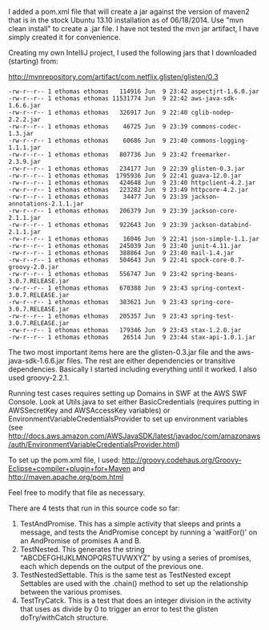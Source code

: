 I added a pom.xml file that will create a jar against the version of maven2 that is in the stock Ubuntu 13.10 installation as of 06/18/2014.
Use "mvn clean install" to create a .jar file.  I have not tested the mvn jar artifact, I have simply created it for convenience.

Creating my own IntelliJ project, I used the following jars that I downloaded (starting) from:

http://mvnrepository.com/artifact/com.netflix.glisten/glisten/0.3
````
-rw-r--r-- 1 ethomas ethomas   114916 Jun  9 23:42 aspectjrt-1.6.0.jar
-rw-r--r-- 1 ethomas ethomas 11531774 Jun  9 22:42 aws-java-sdk-1.6.6.jar
-rw-r--r-- 1 ethomas ethomas   326917 Jun  9 22:40 cglib-nodep-2.2.2.jar
-rw-r--r-- 1 ethomas ethomas    46725 Jun  9 23:39 commons-codec-1.3.jar
-rw-r--r-- 1 ethomas ethomas    60686 Jun  9 23:40 commons-logging-1.1.1.jar
-rw-r--r-- 1 ethomas ethomas   807736 Jun  9 23:42 freemarker-2.3.9.jar
-rw-r--r-- 1 ethomas ethomas   234177 Jun  9 22:39 glisten-0.3.jar
-rw-r--r-- 1 ethomas ethomas  1795936 Jun  9 22:41 guava-12.0.jar
-rw-r--r-- 1 ethomas ethomas   424648 Jun  9 23:40 httpclient-4.2.jar
-rw-r--r-- 1 ethomas ethomas   223282 Jun  9 23:49 httpcore-4.2.jar
-rw-r--r-- 1 ethomas ethomas    34477 Jun  9 23:39 jackson-annotations-2.1.1.jar
-rw-r--r-- 1 ethomas ethomas   206379 Jun  9 23:39 jackson-core-2.1.1.jar
-rw-r--r-- 1 ethomas ethomas   922643 Jun  9 23:39 jackson-databind-2.1.1.jar
-rw-r--r-- 1 ethomas ethomas    16046 Jun  9 22:41 json-simple-1.1.jar
-rw-r--r-- 1 ethomas ethomas   245039 Jun  9 23:40 junit-4.11.jar
-rw-r--r-- 1 ethomas ethomas   388864 Jun  9 23:40 mail-1.4.jar
-rw-r--r-- 1 ethomas ethomas   504643 Jun  9 22:41 spock-core-0.7-groovy-2.0.jar
-rw-r--r-- 1 ethomas ethomas   556747 Jun  9 23:42 spring-beans-3.0.7.RELEASE.jar
-rw-r--r-- 1 ethomas ethomas   670388 Jun  9 23:43 spring-context-3.0.7.RELEASE.jar
-rw-r--r-- 1 ethomas ethomas   383621 Jun  9 23:43 spring-core-3.0.7.RELEASE.jar
-rw-r--r-- 1 ethomas ethomas   205357 Jun  9 23:43 spring-test-3.0.7.RELEASE.jar
-rw-r--r-- 1 ethomas ethomas   179346 Jun  9 23:43 stax-1.2.0.jar
-rw-r--r-- 1 ethomas ethomas    26514 Jun  9 23:44 stax-api-1.0.1.jar
````
The two most important items here are the glisten-0.3.jar file and the aws-java-sdk-1.6.6.jar files.  The rest are either dependencies or transitive dependencies.  Basically I started including everything until it worked.  I also used groovy-2.2.1.

Running test cases requires setting up Domains in SWF at the AWS SWF Console.  Look at Utils.java to set either BasicCredentials (requires putting in AWSSecretKey and AWSAccessKey variables) or EnvironmentVariableCredentialsProvider to set up environment variables (see http://docs.aws.amazon.com/AWSJavaSDK/latest/javadoc/com/amazonaws/auth/EnvironmentVariableCredentialsProvider.html)

To set up the pom.xml file, I used:
http://groovy.codehaus.org/Groovy-Eclipse+compiler+plugin+for+Maven
and
http://maven.apache.org/pom.html

Feel free to modify that file as necessary.

There are 4 tests that run in this source code so far:
1) TestAndPromise.  This has a simple activity that sleeps and prints a message, and tests the AndPromise concept by running a 'waitFor()' on an AndPromise of promises A and B.
2) TestNested.  This generates the string "ABCDEFGHIJKLMNOPQRSTUVWXYZ" by using a series of promises, each which depends on the output of the previous one.
3) TestNestedSettable.  This is the same test as TestNested except Settables are used with the .chain() method to set up the relationship between the various promises.
4) TestTryCatck.  This is a test that does an integer division in the activity that uses as divide by 0 to trigger an error to test the glisten doTry/withCatch structure.






